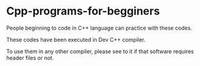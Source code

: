 # Cpp-programs-for-begginers

People beginning to code in C++ language can practice with these codes.

These codes have been executed in Dev C++ compiler.

To use them in any other compiler, please see to it if that software requires header files or not.
